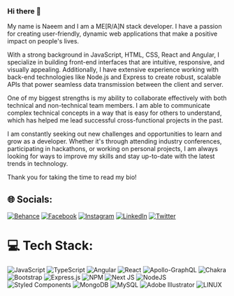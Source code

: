 ### Hi there 👋
My name is Naeem and I am a ME[R/A]N stack developer. I have a passion for creating user-friendly, dynamic web applications that make a positive impact on people's lives.

With a strong background in JavaScript, HTML, CSS, React and Angular, I specialize in building front-end interfaces that are intuitive, responsive, and visually appealing. Additionally, I have extensive experience working with back-end technologies like Node.js and Express to create robust, scalable APIs that power seamless data transmission between the client and server.

One of my biggest strengths is my ability to collaborate effectively with both technical and non-technical team members. I am able to communicate complex technical concepts in a way that is easy for others to understand, which has helped me lead successful cross-functional projects in the past.

I am constantly seeking out new challenges and opportunities to learn and grow as a developer. Whether it's through attending industry conferences, participating in hackathons, or working on personal projects, I am always looking for ways to improve my skills and stay up-to-date with the latest trends in technology.

Thank you for taking the time to read my bio!

## 🌐 Socials:
[![Behance](https://img.shields.io/badge/Behance-1769ff?logo=behance&logoColor=white)](https://behance.net/enaeemullah) [![Facebook](https://img.shields.io/badge/Facebook-%231877F2.svg?logo=Facebook&logoColor=white)](https://facebook.com/enaeemullah) [![Instagram](https://img.shields.io/badge/Instagram-%23E4405F.svg?logo=Instagram&logoColor=white)](https://instagram.com/enaeemullah) [![LinkedIn](https://img.shields.io/badge/LinkedIn-%230077B5.svg?logo=linkedin&logoColor=white)](https://linkedin.com/in/enaeemullah) [![Twitter](https://img.shields.io/badge/Twitter-%231DA1F2.svg?logo=Twitter&logoColor=white)](https://twitter.com/Oshomarka8) 

# 💻 Tech Stack:

![JavaScript](https://img.shields.io/badge/javascript-%23323330.svg?style=for-the-badge&logo=javascript&logoColor=%23F7DF1E) 
![TypeScript](https://img.shields.io/badge/typescript-%23007ACC.svg?style=for-the-badge&logo=typescript&logoColor=white) 
![Angular](https://img.shields.io/badge/angular-%23DD0031.svg?style=for-the-badge&logo=angular&logoColor=white) 
![React](https://img.shields.io/badge/react-%2320232a.svg?style=for-the-badge&logo=react&logoColor=%2361DAFB) 
![Apollo-GraphQL](https://img.shields.io/badge/-ApolloGraphQL-311C87?style=for-the-badge&logo=apollo-graphql) 
![Chakra](https://img.shields.io/badge/chakra-%234ED1C5.svg?style=for-the-badge&logo=chakraui&logoColor=white) 
![Bootstrap](https://img.shields.io/badge/bootstrap-%23563D7C.svg?style=for-the-badge&logo=bootstrap&logoColor=white) 
![Express.js](https://img.shields.io/badge/express.js-%23404d59.svg?style=for-the-badge&logo=express&logoColor=%2361DAFB) 
![NPM](https://img.shields.io/badge/NPM-%23000000.svg?style=for-the-badge&logo=npm&logoColor=white) 
![Next JS](https://img.shields.io/badge/Next-black?style=for-the-badge&logo=next.js&logoColor=white) 
![NodeJS](https://img.shields.io/badge/node.js-6DA55F?style=for-the-badge&logo=node.js&logoColor=white) 
![Styled Components](https://img.shields.io/badge/styled--components-DB7093?style=for-the-badge&logo=styled-components&logoColor=white) 
![MongoDB](https://img.shields.io/badge/MongoDB-%234ea94b.svg?style=for-the-badge&logo=mongodb&logoColor=white) 
![MySQL](https://img.shields.io/badge/mysql-%2300f.svg?style=for-the-badge&logo=mysql&logoColor=white) 
![Adobe Illustrator](https://img.shields.io/badge/adobeillustrator-%23FF9A00.svg?style=for-the-badge&logo=adobeillustrator&logoColor=white) 
![LINUX](https://img.shields.io/badge/Linux-FCC624?style=for-the-badge&logo=linux&logoColor=black) 

<!-- # 📊 GitHub Stats:
![](https://github-readme-stats.vercel.app/api?username=enaeemullah&theme=dark&hide_border=false&include_all_commits=false&count_private=false)<br/>
![](https://github-readme-streak-stats.herokuapp.com/?user=enaeemullah&theme=dark&hide_border=false)<br/>
![](https://github-readme-stats.vercel.app/api/top-langs/?username=enaeemullah&theme=dark&hide_border=false&include_all_commits=false&count_private=false&layout=compact) -->

